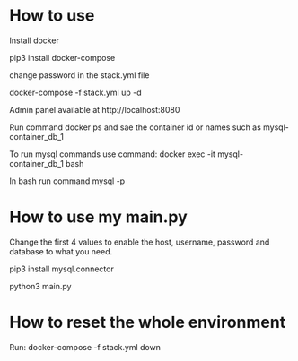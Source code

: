 
# How to use

Install docker

pip3 install docker-compose

change password in the stack.yml file

docker-compose -f stack.yml up -d

Admin panel available at http://localhost:8080


Run command docker ps and sae the container id or names such as mysql-container_db_1

To run mysql commands use command: docker exec -it mysql-container_db_1  bash

In bash run command mysql -p 


# How to use my main.py

Change the first 4 values to enable the host, username, password and database to what you need.

pip3 install mysql.connector

python3 main.py

# How to reset the whole environment

Run: docker-compose -f stack.yml down

